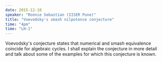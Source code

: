```yaml
---
date: 2015-12-10
speaker: "Ronnie Sebastian (IISER Pune)"
title: "Voevodsky's smash nilpotence conjecture"
time: "4pm" 
time: "LH-1"
---
```

Voevodsky's conjecture states that numerical and smash equivalence coincide for algebraic cycles. I shall explain the conjecture in more detail and talk about some of the examples for which this conjecture is known.
